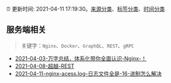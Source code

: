 :alarm_clock: 更新时间: 2021-04-11 17:19:30。[来源分类](../README.md)、[标签分类](../TAGS.md)、[时间分类](../TIMELINE.md)

## 服务端相关


> 关键字：`Nginx`、`Docker`、`GraphQL`、`REST`、`gRPC`



- [2021-04-03-万字总结，体系化带你全面认识-Nginx-！](https://www.ershicimi.com/p/ae0edb1eb2dc845fd3f692b577313eb9) 
- [2021-04-08-超越-REST](https://www.ershicimi.com/p/dfd20f58fdae2a5a43556e599f335754) 
- [2021-04-11-nginx-acess.log-日志文件全是-16-进制怎么解决](https://www.v2ex.com/t/769902) 